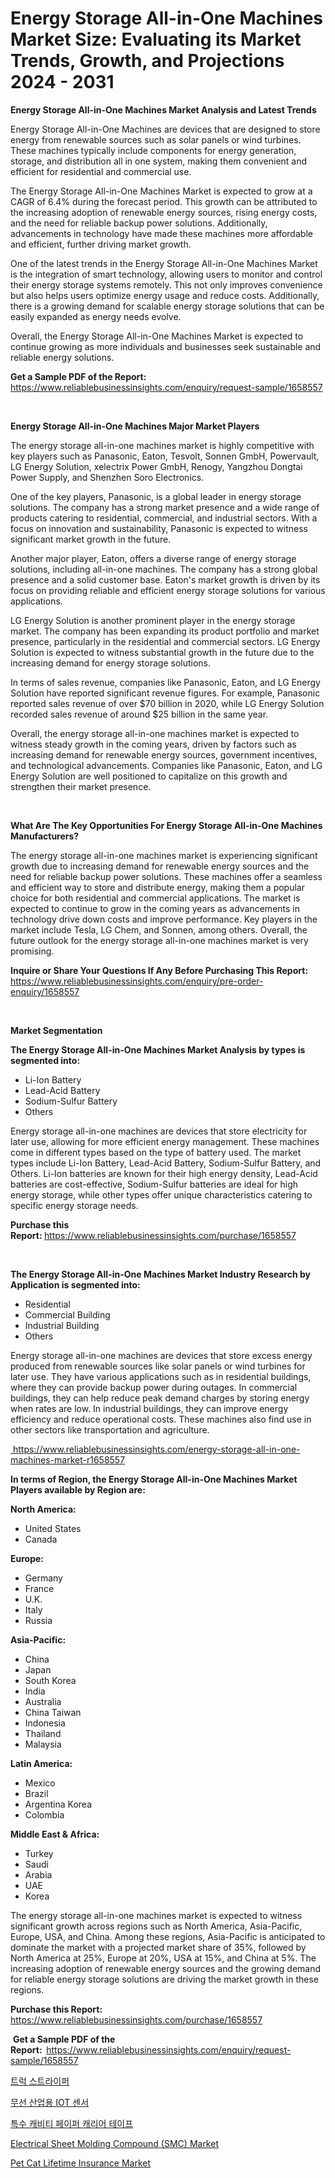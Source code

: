 <p><h1>Energy Storage All-in-One Machines Market Size: Evaluating its Market Trends, Growth, and Projections 2024 - 2031</h1></p><p><strong>Energy Storage All-in-One Machines Market Analysis and Latest Trends</strong></p>
<p><p>Energy Storage All-in-One Machines are devices that are designed to store energy from renewable sources such as solar panels or wind turbines. These machines typically include components for energy generation, storage, and distribution all in one system, making them convenient and efficient for residential and commercial use.</p><p>The Energy Storage All-in-One Machines Market is expected to grow at a CAGR of 6.4% during the forecast period. This growth can be attributed to the increasing adoption of renewable energy sources, rising energy costs, and the need for reliable backup power solutions. Additionally, advancements in technology have made these machines more affordable and efficient, further driving market growth.</p><p>One of the latest trends in the Energy Storage All-in-One Machines Market is the integration of smart technology, allowing users to monitor and control their energy storage systems remotely. This not only improves convenience but also helps users optimize energy usage and reduce costs. Additionally, there is a growing demand for scalable energy storage solutions that can be easily expanded as energy needs evolve.</p><p>Overall, the Energy Storage All-in-One Machines Market is expected to continue growing as more individuals and businesses seek sustainable and reliable energy solutions.</p></p>
<p><strong>Get a Sample PDF of the Report:&nbsp;</strong> <a href="https://www.reliablebusinessinsights.com/enquiry/request-sample/1658557">https://www.reliablebusinessinsights.com/enquiry/request-sample/1658557</a></p>
<p>&nbsp;</p>
<p><strong>Energy Storage All-in-One Machines Major Market Players</strong></p>
<p><p>The energy storage all-in-one machines market is highly competitive with key players such as Panasonic, Eaton, Tesvolt, Sonnen GmbH, Powervault, LG Energy Solution, xelectrix Power GmbH, Renogy, Yangzhou Dongtai Power Supply, and Shenzhen Soro Electronics.</p><p>One of the key players, Panasonic, is a global leader in energy storage solutions. The company has a strong market presence and a wide range of products catering to residential, commercial, and industrial sectors. With a focus on innovation and sustainability, Panasonic is expected to witness significant market growth in the future.</p><p>Another major player, Eaton, offers a diverse range of energy storage solutions, including all-in-one machines. The company has a strong global presence and a solid customer base. Eaton's market growth is driven by its focus on providing reliable and efficient energy storage solutions for various applications.</p><p>LG Energy Solution is another prominent player in the energy storage market. The company has been expanding its product portfolio and market presence, particularly in the residential and commercial sectors. LG Energy Solution is expected to witness substantial growth in the future due to the increasing demand for energy storage solutions.</p><p>In terms of sales revenue, companies like Panasonic, Eaton, and LG Energy Solution have reported significant revenue figures. For example, Panasonic reported sales revenue of over $70 billion in 2020, while LG Energy Solution recorded sales revenue of around $25 billion in the same year.</p><p>Overall, the energy storage all-in-one machines market is expected to witness steady growth in the coming years, driven by factors such as increasing demand for renewable energy sources, government incentives, and technological advancements. Companies like Panasonic, Eaton, and LG Energy Solution are well positioned to capitalize on this growth and strengthen their market presence.</p></p>
<p>&nbsp;</p>
<p><strong>What Are The Key Opportunities For Energy Storage All-in-One Machines Manufacturers?</strong></p>
<p><p>The energy storage all-in-one machines market is experiencing significant growth due to increasing demand for renewable energy sources and the need for reliable backup power solutions. These machines offer a seamless and efficient way to store and distribute energy, making them a popular choice for both residential and commercial applications. The market is expected to continue to grow in the coming years as advancements in technology drive down costs and improve performance. Key players in the market include Tesla, LG Chem, and Sonnen, among others. Overall, the future outlook for the energy storage all-in-one machines market is very promising.</p></p>
<p><strong>Inquire or Share Your Questions If Any Before Purchasing This Report:</strong> <a href="https://www.reliablebusinessinsights.com/enquiry/pre-order-enquiry/1658557">https://www.reliablebusinessinsights.com/enquiry/pre-order-enquiry/1658557</a></p>
<p>&nbsp;</p>
<p><strong>Market Segmentation</strong></p>
<p><strong>The Energy Storage All-in-One Machines Market Analysis by types is segmented into:</strong></p>
<p><ul><li>Li-Ion Battery</li><li>Lead-Acid Battery</li><li>Sodium-Sulfur Battery</li><li>Others</li></ul></p>
<p><p>Energy storage all-in-one machines are devices that store electricity for later use, allowing for more efficient energy management. These machines come in different types based on the type of battery used. The market types include Li-Ion Battery, Lead-Acid Battery, Sodium-Sulfur Battery, and Others. Li-Ion batteries are known for their high energy density, Lead-Acid batteries are cost-effective, Sodium-Sulfur batteries are ideal for high energy storage, while other types offer unique characteristics catering to specific energy storage needs.</p></p>
<p><strong>Purchase this Report:&nbsp;</strong><a href="https://www.reliablebusinessinsights.com/purchase/1658557">https://www.reliablebusinessinsights.com/purchase/1658557</a></p>
<p>&nbsp;</p>
<p><strong>The Energy Storage All-in-One Machines Market Industry Research by Application is segmented into:</strong></p>
<p><ul><li>Residential</li><li>Commercial Building</li><li>Industrial Building</li><li>Others</li></ul></p>
<p><p>Energy storage all-in-one machines are devices that store excess energy produced from renewable sources like solar panels or wind turbines for later use. They have various applications such as in residential buildings, where they can provide backup power during outages. In commercial buildings, they can help reduce peak demand charges by storing energy when rates are low. In industrial buildings, they can improve energy efficiency and reduce operational costs. These machines also find use in other sectors like transportation and agriculture.</p></p>
<p><a href="https://www.reliablebusinessinsights.com/energy-storage-all-in-one-machines-market-r1658557">&nbsp;https://www.reliablebusinessinsights.com/energy-storage-all-in-one-machines-market-r1658557</a></p>
<p><strong>In terms of Region, the Energy Storage All-in-One Machines Market Players available by Region are:</strong></p>
<p>
    <p> <strong> North America: </strong>
        <ul>
            <li>United States</li>
            <li>Canada</li>
        </ul>
        </p> 
    <p> <strong> Europe: </strong>
        <ul>
            <li>Germany</li>
            <li>France</li>
            <li>U.K.</li>
            <li>Italy</li>
            <li>Russia</li>
        </ul>
        </p> 
    <p> <strong> Asia-Pacific: </strong>
        <ul>
            <li>China</li>
            <li>Japan</li>
            <li>South Korea</li>
            <li>India</li>
            <li>Australia</li>
            <li>China Taiwan</li>
            <li>Indonesia</li>
            <li>Thailand</li>
            <li>Malaysia</li>
        </ul>
        </p> 
    <p> <strong> Latin America: </strong>
        <ul>
            <li>Mexico</li>
            <li>Brazil</li>
            <li>Argentina Korea</li>
            <li>Colombia</li>
        </ul>
        </p> 
    <p> <strong> Middle East & Africa: </strong>
        <ul>
            <li>Turkey</li>
            <li>Saudi</li>
            <li>Arabia</li>
            <li>UAE</li>
            <li>Korea</li>
        </ul>
    </p>
    </p>
<p><p>The energy storage all-in-one machines market is expected to witness significant growth across regions such as North America, Asia-Pacific, Europe, USA, and China. Among these regions, Asia-Pacific is anticipated to dominate the market with a projected market share of 35%, followed by North America at 25%, Europe at 20%, USA at 15%, and China at 5%. The increasing adoption of renewable energy sources and the growing demand for reliable energy storage solutions are driving the market growth in these regions.</p></p>
<p><strong>Purchase this Report: </strong><a href="https://www.reliablebusinessinsights.com/purchase/1658557">https://www.reliablebusinessinsights.com/purchase/1658557</a></p>
<p>&nbsp;<strong>Get a Sample PDF of the Report:&nbsp;&nbsp;</strong><a href="https://www.reliablebusinessinsights.com/enquiry/request-sample/1658557">https://www.reliablebusinessinsights.com/enquiry/request-sample/1658557</a></p>
<p><strong></strong></p>
<p><p><a href="https://github.com/AnthonyWratten/Market-Research-Report-List-1/blob/main/654492087607.md">트럭 스트라이퍼</a></p><p><a href="https://medium.com/@josefarice/%EB%AC%B4%EC%84%A0-%EC%82%B0%EC%97%85-iot-%EC%84%BC%EC%84%9C-%EC%8B%9C%EC%9E%A5-%EA%B7%9C%EB%AA%A8-%EC%8B%9C%EC%9E%A5-%EC%A0%84%EB%A7%9D%EA%B3%BC-%EC%8B%9C%EC%9E%A5-%EC%98%88%EC%B8%A1-2024%EB%85%84%EB%B6%80%ED%84%B0-2031%EB%85%84-d9359ec5e4b4">무선 산업용 IOT 센서</a></p><p><a href="https://github.com/airdroplover110/Market-Research-Report-List-1/blob/main/109870487606.md">특수 캐비티 페이퍼 캐리어 테이프</a></p><p><a href="https://github.com/EbonyHane1955/Market-Research-Report-List-1/blob/main/electrical-sheet-molding-compound-smc-market.md">Electrical Sheet Molding Compound (SMC) Market</a></p><p><a href="https://github.com/NaomieConner2023/Market-Research-Report-List-1/blob/main/pet-cat-lifetime-insurance-market.md">Pet Cat Lifetime Insurance Market</a></p></p>